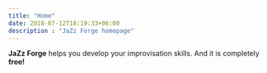 ```yaml
---
title: "Home"
date: 2018-07-12T18:19:33+06:00
description : "JaZz Forge homepage"
---
```

**JaZz Forge** helps you develop your improvisation skills. And it is completely **free!**
